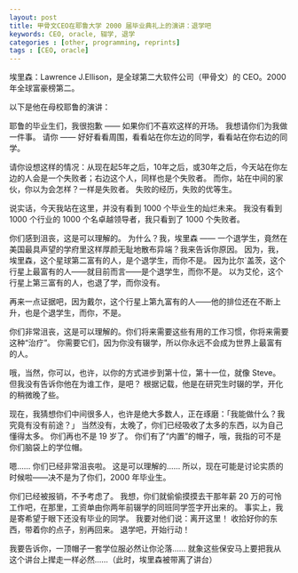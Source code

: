 ```yaml
---
layout: post
title: 甲骨文CEO在耶鲁大学 2000 届毕业典礼上的演讲：退学吧
keywords: CEO, oracle, 辍学, 退学
categories : [other, programming, reprints]
tags : [CEO, oracle]
---
```


埃里森：Lawrence J.Ellison，是全球第二大软件公司（甲骨文）的 CEO。2000年全球富豪榜第二。

以下是他在母校耶鲁的演讲：

耶鲁的毕业生们，我很抱歉 —— 如果你们不喜欢这样的开场。
我想请你们为我做一件事。
请你 —— 好好看看周围，看看站在你左边的同学，看看站在你右边的同学。

请你设想这样的情况：从现在起5年之后，10年之后，或30年之后，今天站在你左边的人会是一个失败者；右边这个人，同样也是个失败者。
而你，站在中间的家伙，你以为会怎样？一样是失败者。
失败的经历，失败的优等生。

说实话，今天我站在这里，并没有看到 1000 个毕业生的灿烂未来。
我没有看到 1000 个行业的 1000 个名卓越领导者，我只看到了 1000 个失败者。

你们感到沮丧，这是可以理解的。
为什么？我，埃里森 —— 一个退学生，竟然在美国最具声望的学府里这样厚颜无耻地散布异端？我来告诉你原因。
因为，我，埃里森，这个星球第二富有的人，是个退学生，而你不是。
因为比尔`盖茨，这个行星上最富有的人——就目前而言——是个退学生，而你不是。
以为艾伦，这个行星上第三富有的人，也退了学，而你没有。

再来一点证据吧，因为戴尔，这个行星上第九富有的人——他的排位还在不断上升，也是个退学生，而你，不是。

你们非常沮丧，这是可以理解的。你们将来需要这些有用的工作习惯，你将来需要这种“治疗”。
你需要它们，因为你没有辍学，所以你永远不会成为世界上最富有的人。

哦，当然，你可以，也许，以你的方式进步到第十位，第十一位，就像 Steve。
但我没有告诉你他在为谁工作，是吧？
根据记载，他是在研究生时辍的学，开化的稍微晚了些。

现在，我猜想你们中间很多人，也许是绝大多数人，正在琢磨：「我能做什么？我究竟有没有前途？」
当然没有，太晚了，你们已经吸收了太多的东西，以为自己懂得太多。
你们再也不是 19 岁了。
你们有了“内置”的帽子，哦，我指的可不是你们脑袋上的学位帽。

嗯……
你们已经非常沮丧啦。
这是可以理解的……
所以，现在可能是讨论实质的时候啦——决不是为了你们，2000 年毕业生。

你们已经被报销，不予考虑了。
我想，你们就偷偷摸摸去干那年薪 20 万的可怜工作吧，在那里，工资单由你两年前辍学的同班同学签字开出来的。
事实上，我是寄希望于眼下还没有毕业的同学。
我要对他们说：离开这里！
收拾好你的东西，带着你的点子，别再回来。
退学吧，开始行动！

我要告诉你，一顶帽子一套学位服必然让你沦落……
就象这些保安马上要把我从这个讲台上撵走一样必然……（此时，埃里森被带离了讲台）
